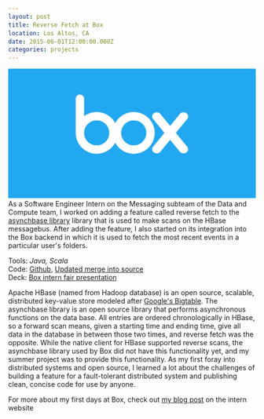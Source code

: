 ```yaml
---
layout: post
title: Reverse Fetch at Box
location: Los Altos, CA
date: 2015-06-01T12:00:00.000Z
categories: projects
---
```


<img src="/images/projects_fulls/box-logo.jpg" class="fit image"> As a Software Engineer Intern on the Messaging subteam of the Data and Compute team, I worked on adding a feature called reverse fetch to the [asynchbase library](https://github.com/OpenTSDB/asynchbase) library that is used to make scans on the HBase messagebus. After adding the feature, I also started on its integration into the Box backend in which it is used to fetch the most recent events in a particular user's folders. 

Tools: *Java, Scala*  
Code: [Github](https://github.com/jnfang/asynchbase), [Updated merge into source](https://github.com/OpenTSDB/asynchbase/commit/f6a8ccb7e55ed9bc0aad265345da4c679e750055)  
Deck: [Box intern fair presentation](https://app.box.com/s/1f2mu6ymyg7vacrkb9angbt8nvvl66sq)

Apache HBase (named from Hadoop database) is an open source, scalable, distributed key-value store modeled after [Google's Bigtable](http://research.google.com/archive/bigtable.html). The asynchbase library is an open source library that performs asynchronous functions on the data base. All entries are ordered chronologically in HBase, so a forward scan means, given a starting time and ending time, give all data in the database in between those two times, and reverse fetch was the opposite. While the native client for HBase supported reverse scans, the asynchbase library used by Box did not have this functionality yet, and my summer project was to provide this functionality. As my first foray into distributed systems and open source, I learned a lot about the challenges of building a feature for a fault-tolerant distributed system and publishing clean, concise code for use by anyone. 


For more about my first days at Box, check out [my blog post](https://blog.box.com/blog/meet-the-interns-jn-fang/) on the intern website 